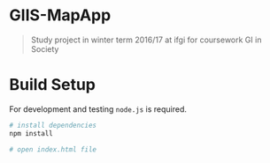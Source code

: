 # GIIS-MapApp

> Study project in winter term 2016/17 at ifgi for coursework GI in Society

# Build Setup
For development and testing `node.js` is required.

``` bash
# install dependencies
npm install

# open index.html file